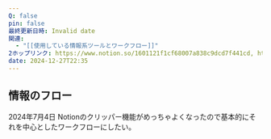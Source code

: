 ```yaml
---
Q: false
pin: false
最終更新日時: Invalid date
関連:
  - "[[使用している情報系ツールとワークフロー]]"
2ホップリンク: https://www.notion.so/1601121f1cf68007a838c9dcd7f441cd, https://www.notion.so/1611121f1cf6809fbcf4fdd9a96984d5, https://www.notion.so/395f80c6ad3f4fc490e8aedbfb937038, https://www.notion.so/4abe4d76bc3045c2b974a389849c6ff8, https://www.notion.so/9e149cc4e75744ba8873064637fa9099
date: 2024-12-27T22:35
---
```

  

## 情報のフロー

2024年7月4日 Notionのクリッパー機能がめっちゃよくなったので基本的にそれを中心としたワークフローにしたい。